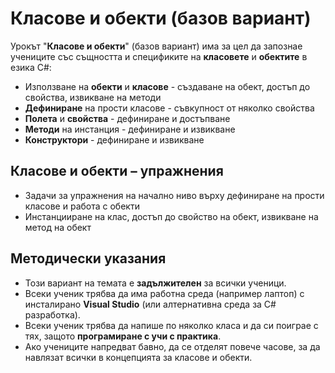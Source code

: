 # Класове и обекти (базов вариант)

Урокът "**Класове и обекти**" (базов вариант) има за цел да запознае учениците със същността и спецификите на **класовете** и **обектите** в езика C#:
 - Използване на **обекти** и **класове** - създаване на обект, достъп до свойства, извикване на методи
 - **Дефиниране** на прости класове - съвкупност от няколко свойства
 - **Полета** и **свойства** - дефиниране и достъпване
 - **Методи** на инстанция - дефиниране и извикване
 - **Конструктори** - дефиниране и извикване

## Класове и обекти – упражнения
  - Задачи за упражнения на начално ниво върху дефиниране на прости класове и работа с обекти
  - Инстанцииране на клас, достъп до свойство на обект, извикване на метод на обект

## Методически указания
  - Този вариант на темата е **задължителен** за всички ученици.
  - Всеки ученик трябва да има работна среда (например лаптоп) с инсталирано **Visual Studio** (или алтернативна среда за C# разработка).
  - Всеки ученик трябва да напише по няколко класа и да си поиграе с тях, защото **програмиране с учи с практика**.
  - Ако учениците напредват бавно, да се отделят повече часове, за да навлязат всички в концепцията за класове и обекти.
